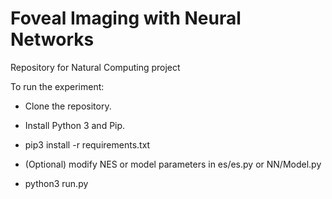 # Foveal Imaging with Neural Networks
Repository for Natural Computing project

To run the experiment:

* Clone the repository.
* Install Python 3 and Pip.
* pip3 install -r requirements.txt

* (Optional) modify NES or model parameters in es/es.py or NN/Model.py

* python3 run.py
